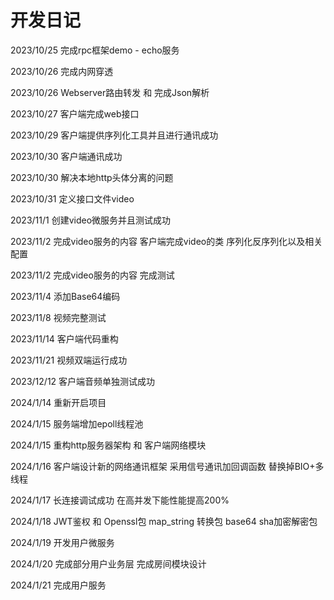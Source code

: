 # 开发日记

2023/10/25 完成rpc框架demo - echo服务

2023/10/26 完成内网穿透

2023/10/26 Webserver路由转发 和 完成Json解析

2023/10/27 客户端完成web接口

2023/10/29 客户端提供序列化工具并且进行通讯成功

2023/10/30 客户端通讯成功

2023/10/30 解决本地http头体分离的问题

2023/10/31 定义接口文件video

2023/11/1 创建video微服务并且测试成功

2023/11/2 完成video服务的内容 客户端完成video的类 序列化反序列化以及相关配置

2023/11/2 完成video服务的内容 完成测试

2023/11/4 添加Base64编码

2023/11/8 视频完整测试

2023/11/14 客户端代码重构

2023/11/21 视频双端运行成功

2023/12/12 客户端音频单独测试成功

2024/1/14 重新开启项目

2024/1/15 服务端增加epoll线程池

2024/1/15 重构http服务器架构 和 客户端网络模块

2024/1/16 客户端设计新的网络通讯框架 采用信号通讯加回调函数 替换掉BIO+多线程

2024/1/17 长连接调试成功 在高并发下能性能提高200%

2024/1/18 JWT鉴权 和  Openssl包 map_string 转换包 base64 sha加密解密包

2024/1/19 开发用户微服务

2024/1/20 完成部分用户业务层 完成房间模块设计

2024/1/21 完成用户服务

